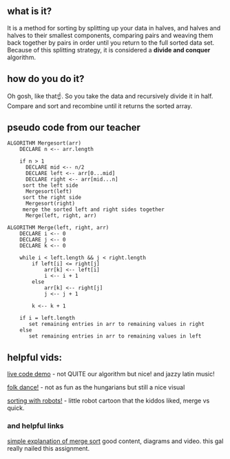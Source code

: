 ## what is it?
It is a method for sorting by splitting up your data in halves, and halves and halves to their smallest components, comparing pairs and weaving them back together by pairs in order until you return to the full sorted data set. Because of this splitting strategy, it is considered a **divide and conquer** algorithm.
## how do you do it?
Oh gosh, like that☝️. So you take the data and recursively divide it in half. Compare and sort and recombine until it returns the sorted array.

## pseudo code from our teacher
```
ALGORITHM Mergesort(arr)
    DECLARE n <-- arr.length
           
    if n > 1
      DECLARE mid <-- n/2
      DECLARE left <-- arr[0...mid]
      DECLARE right <-- arr[mid...n]
     sort the left side
      Mergesort(left)
     sort the right side
      Mergesort(right)
     merge the sorted left and right sides together
      Merge(left, right, arr)

ALGORITHM Merge(left, right, arr)
    DECLARE i <-- 0
    DECLARE j <-- 0
    DECLARE k <-- 0

    while i < left.length && j < right.length
        if left[i] <= right[j]
            arr[k] <-- left[i]
            i <-- i + 1
        else
            arr[k] <-- right[j]
            j <-- j + 1
            
        k <-- k + 1

    if i = left.length
       set remaining entries in arr to remaining values in right
    else
       set remaining entries in arr to remaining values in left
```
## helpful vids:

[live code demo](https:ww.youtube.com/watch?v=RAXx57VarJI) - not QUITE our algorithm but nice! and jazzy latin music!

[folk dance!](https:ww.youtube.com/watch?v=XaqR3G_NVoo) - not as fun as the hungarians but still a nice visual

[sorting with robots!](https:ww.youtube.com/watch?v=es2T6KY45cA) - little robot cartoon that the kiddos liked, merge vs quick.

### and helpful links
[simple explanation of merge sort](https://medium.com/karuna-sehgal/a-simplified-explanation-of-merge-sort-77089fe03bb2) good content, diagrams and video. this gal really nailed this assignment.
